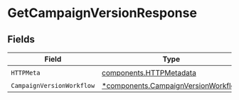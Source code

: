 # GetCampaignVersionResponse


## Fields

| Field                                                                                     | Type                                                                                      | Required                                                                                  | Description                                                                               |
| ----------------------------------------------------------------------------------------- | ----------------------------------------------------------------------------------------- | ----------------------------------------------------------------------------------------- | ----------------------------------------------------------------------------------------- |
| `HTTPMeta`                                                                                | [components.HTTPMetadata](../../models/components/httpmetadata.md)                        | :heavy_check_mark:                                                                        | N/A                                                                                       |
| `CampaignVersionWorkflow`                                                                 | [*components.CampaignVersionWorkflow](../../models/components/campaignversionworkflow.md) | :heavy_minus_sign:                                                                        | OK                                                                                        |